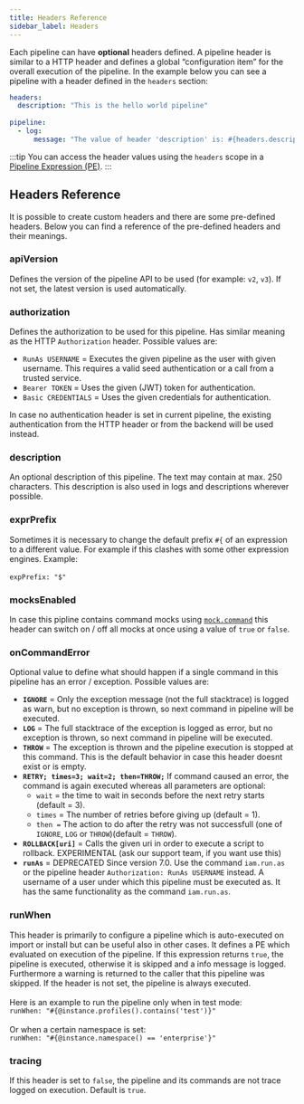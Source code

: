 ```yaml
---
title: Headers Reference
sidebar_label: Headers
--- 
```


Each pipeline can have **optional** headers defined. A pipeline header is similar to a HTTP header and defines a global “configuration item” for the overall execution of the pipeline. In the example below you can see a pipeline with a header defined in the `headers` section:

```yaml
headers:
  description: "This is the hello world pipeline"
  
pipeline:
  - log:
      message: "The value of header 'description' is: #{headers.description}"
```

:::tip
You can access the header values using the ``headers`` scope in a [Pipeline Expression (PE)](../api/pel).
:::

## Headers Reference

It is possible to create custom headers and there are some pre-defined headers. Below you can find a reference of the pre-defined headers and their meanings.
### apiVersion

Defines the version of the pipeline API to be used (for example: `v2`, `v3`). If not set, the latest version is used automatically.                                                                                            
### authorization
Defines the authorization to be used for this pipeline. Has similar meaning as the HTTP `Authorization` header. Possible values are:

*   `RunAs USERNAME` = Executes the given pipeline as the user with given username. This requires a valid seed authentication or a call from a trusted service.
*   `Bearer TOKEN` = Uses the given (JWT) token for authentication.
*   `Basic CREDENTIALS` = Uses the given credentials for authentication.

In case no authentication header is set in current pipeline, the existing authentication from the HTTP header or from the backend will be used instead.                                                                                                  
### description
An optional description of this pipeline. The text may contain at max. 250 characters. This description is also used in logs and descriptions wherever possible.                                                                                                 
### exprPrefix
Sometimes it is necessary to change the default prefix `#{` of an expression to a different value. For example if this clashes with some other expression engines. Example:<br/><br/>`expPrefix: "$"` 
### mocksEnabled
In case this pipline contains command mocks using [``mock.command``](../api/commands#mockcommand) this header can switch on / off all mocks at once using a value of ``true`` or ``false``.                                                                                                     
### onCommandError
Optional value to define what should happen if a single command in this pipeline has an error / exception. Possible values are:
  * **`IGNORE`** = Only the exception message (not the full stacktrace) is logged as warn, but no exception is thrown, so next command in pipeline will be executed.
  * **`LOG`** = The full stacktrace of the exception is logged as error, but no exception is thrown, so next command in pipeline will be executed.
  * **`THROW`** = The exception is thrown and the pipeline execution is stopped at this command. This is the default behavior in case this header doesnt exist or is empty.
  * **`RETRY; times=3; wait=2; then=THROW;`** If command caused an error, the command is again executed whereas all parameters are optional:
    *   `wait` = the time to wait in seconds before the next retry starts (default = 3).
    *   `times` = The number of retries before giving up (default = 1).
    *   `then =` The action to do after the retry was not successfull (one of `IGNORE`, `LOG` or `THROW`)(default = `THROW`).
  *   **`ROLLBACK[uri]`** = Calls the given uri in order to execute a script to rollback. EXPERIMENTAL (ask our support team, if you want use this)
  *   **`runAs`** = DEPRECATED Since version 7.0. Use the command `iam.run.as` or the pipeline header `Authorization: RunAs USERNAME` instead. A username of a user under which this pipeline must be executed as. It has the same functionality as the command `iam.run.as`.                                                                                                      
### runWhen
This header is primarily to configure a pipeline which is auto-executed on import or install but can be useful also in other cases. It defines a PE which evaluated on execution of the pipeline. If this expression returns `true`, the pipeline is executed, otherwise it is skipped and a info message is logged. Furthermore a warning is returned to the caller that this pipeline was skipped. If the header is not set, the pipeline is always executed.<br/><br/>Here is an example to run the pipeline only when in test mode:  <br/>`runWhen: "#{@instance.profiles().contains('test')}"`<br/><br/>Or when a certain namespace is set:  <br/>`runWhen: "#{@instance.namespace() == 'enterprise'}"`                                                                  
### tracing
If this header is set to `false`, the pipeline and its commands are not trace logged on execution. Default is `true`.                                                                                                   


